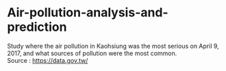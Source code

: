 # Air-pollution-analysis-and-prediction
Study where the air pollution in Kaohsiung was the most serious on April 9, 2017, and what sources of pollution were the most common.  
Source : https://data.gov.tw/
